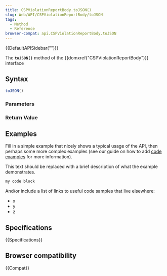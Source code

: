 ```yaml
---
title: CSPViolationReportBody.toJSON()
slug: Web/API/CSPViolationReportBody/toJSON
tags:
  - Method
  - Reference
browser-compat: api.CSPViolationReportBody.toJSON
---
```

{{DefaultAPISidebar("")}}

The **`toJSON()`** method of the {{domxref("CSPViolationReportBody")}} interface 

## Syntax

```js
toJSON()
```

### Parameters



### Return Value



## Examples

Fill in a simple example that nicely shows a typical usage of the API, then perhaps some more complex examples (see our guide on how to add [code examples](/en-US/docs/MDN/Contribute/Structures/Code_examples) for more information).

This text should be replaced with a brief description of what the example demonstrates.

```js
my code block
```

And/or include a list of links to useful code samples that live elsewhere:

*   x
*   y
*   z

## Specifications

{{Specifications}}

## Browser compatibility

{{Compat}}

